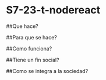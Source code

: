 # S7-23-t-nodereact

##Que hace? 

##Para que se hace?

##Como funciona?

##Tiene un fin social?

##Como se integra a la sociedad?
